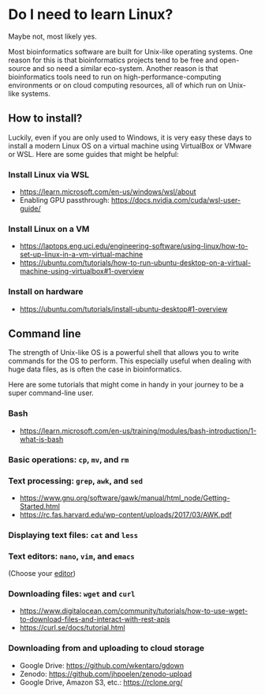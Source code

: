 # Do I need to learn Linux?

Maybe not, most likely yes. 

Most bioinformatics software are built for Unix-like operating systems.
One reason for this is that bioinformatics projects tend to be free and open-source and so need a similar eco-system.
Another reason is that bioinformatics tools need to run on high-performance-computing environments or on cloud computing resources, 
all of which run on Unix-like systems.

## How to install?
Luckily, even if you are only used to Windows, it is very easy these days to install a modern Linux OS on a virtual machine using VirtualBox or VMware or WSL.
Here are some guides that might be helpful:

### Install Linux via WSL
- https://learn.microsoft.com/en-us/windows/wsl/about
- Enabling GPU passthrough: https://docs.nvidia.com/cuda/wsl-user-guide/

### Install Linux on a VM
- https://laptops.eng.uci.edu/engineering-software/using-linux/how-to-set-up-linux-in-a-vm-virtual-machine
- https://ubuntu.com/tutorials/how-to-run-ubuntu-desktop-on-a-virtual-machine-using-virtualbox#1-overview

### Install on hardware
- https://ubuntu.com/tutorials/install-ubuntu-desktop#1-overview


## Command line
The strength of Unix-like OS is a powerful shell that allows you to write commands for the OS to perform. 
This especially useful when dealing with huge data files, as is often the case in bioinformatics.

Here are some tutorials that might come in handy in your journey to be a super command-line user.

### Bash
- https://learn.microsoft.com/en-us/training/modules/bash-introduction/1-what-is-bash

### Basic operations: `cp`, `mv`, and `rm`

### Text processing: `grep`, `awk`, and `sed`
- https://www.gnu.org/software/gawk/manual/html_node/Getting-Started.html
- https://rc.fas.harvard.edu/wp-content/uploads/2017/03/AWK.pdf

### Displaying text files: `cat` and `less`

### Text editors: `nano`, `vim`, and `emacs`
(Choose your [editor](https://en.wikipedia.org/wiki/Editor_war))

### Downloading files: `wget` and `curl`
- https://www.digitalocean.com/community/tutorials/how-to-use-wget-to-download-files-and-interact-with-rest-apis
- https://curl.se/docs/tutorial.html
  
### Downloading from and uploading to cloud storage
- Google Drive: https://github.com/wkentaro/gdown
- Zenodo: https://github.com/jhpoelen/zenodo-upload
- Google Drive, Amazon S3, etc.: https://rclone.org/
